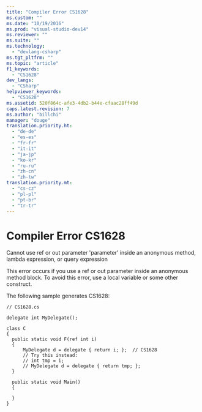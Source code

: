 ```yaml
---
title: "Compiler Error CS1628"
ms.custom: ""
ms.date: "10/19/2016"
ms.prod: "visual-studio-dev14"
ms.reviewer: ""
ms.suite: ""
ms.technology: 
  - "devlang-csharp"
ms.tgt_pltfrm: ""
ms.topic: "article"
f1_keywords: 
  - "CS1628"
dev_langs: 
  - "CSharp"
helpviewer_keywords: 
  - "CS1628"
ms.assetid: 520f864c-afe3-4db2-b44e-cfaac28ff49d
caps.latest.revision: 7
ms.author: "billchi"
manager: "douge"
translation.priority.ht: 
  - "de-de"
  - "es-es"
  - "fr-fr"
  - "it-it"
  - "ja-jp"
  - "ko-kr"
  - "ru-ru"
  - "zh-cn"
  - "zh-tw"
translation.priority.mt: 
  - "cs-cz"
  - "pl-pl"
  - "pt-br"
  - "tr-tr"
---
```

# Compiler Error CS1628
Cannot use ref or out parameter 'parameter' inside an anonymous method, lambda expression, or query expression  
  
 This error occurs if you use a ref or out parameter inside an anonymous method block. To avoid this error, use a local variable or some other construct.  
  
 The following sample generates CS1628:  
  
```  
// CS1628.cs  
  
delegate int MyDelegate();  
  
class C  
{  
  public static void F(ref int i)  
  {  
      MyDelegate d = delegate { return i; };  // CS1628  
      // Try this instead:  
      // int tmp = i;  
      // MyDelegate d = delegate { return tmp; };  
  }  
  
  public static void Main()  
  {  
  
  }  
}  
```